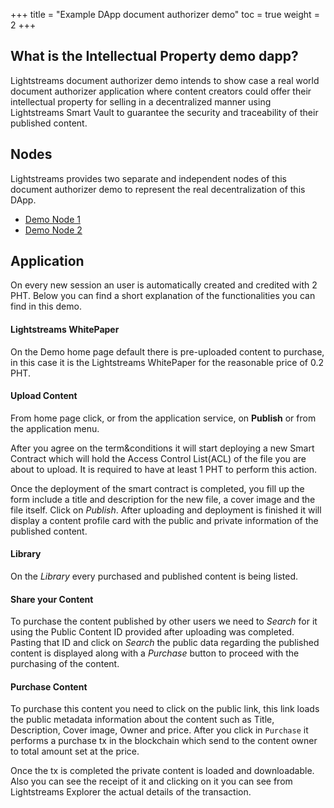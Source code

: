 +++
title = "Example DApp document authorizer demo"
toc = true
weight = 2
+++

## What is the Intellectual Property demo dapp?

Lightstreams document authorizer demo intends to show case a real world document authorizer application where content creators could offer their intellectual property for selling in a decentralized manner using Lightstreams Smart Vault to guarantee the security and traceability of their published content.

## Nodes

Lightstreams provides two separate and independent nodes of this document authorizer demo to represent the real decentralization
of this DApp.

- [Demo Node 1](https://demo.node1.lightstreams.io)
- [Demo Node 2](https://demo.node2.lightstreams.io)

## Application

On every new session an user is automatically created and credited with 2 PHT. Below you can find a short
explanation of the functionalities you can find in this demo.

#### Lightstreams WhitePaper

On the Demo home page default there is pre-uploaded content to purchase,
 in this case it is the Lightstreams WhitePaper for the reasonable price of 0.2 PHT.

#### Upload Content

From home page click, or from the application service, on **Publish** or from the application menu.

After you agree on the term&conditions it will start deploying a new Smart Contract which will hold the
Access Control List(ACL) of the file you are about to upload. It is required to have at least 1 PHT to perform
this action.

Once the deployment of the smart contract is completed, you fill up the form include a title and description for the
new file, a cover image and the file itself. Click on _Publish_. After uploading and deployment is finished
it will display a content profile card with the public and private information of the published content.

#### Library

On the _Library_ every purchased and published content is being listed.

#### Share your Content

To purchase the content published by other users we need to _Search_ for it using the Public Content ID
provided after uploading was completed. Pasting that ID and click on _Search_ the public data regarding the published
content is displayed along with a _Purchase_ button to proceed with the purchasing of the content.

#### Purchase Content

 To purchase this content you need to click on the public link, this link loads
 the public metadata information about the content such as Title, Description, Cover image, Owner and  price.
 After you click in `Purchase` it performs a purchase tx in the blockchain which send
 to the content owner to total amount set at the price.

 Once the tx is completed the private content is loaded and downloadable. Also you can see the
 receipt of it and clicking on it you can see from Lightstreams Explorer the actual details of the transaction.


